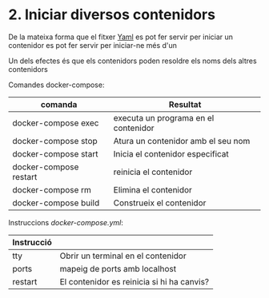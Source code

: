 # 2. Iniciar diversos contenidors

De la mateixa forma que el fitxer [Yaml](https://learn.getgrav.org/16/advanced/yaml) es pot fer servir per iniciar un contenidor es pot fer servir per iniciar-ne més d'un

Un dels efectes és que els contenidors poden resoldre els noms dels altres contenidors

Comandes docker-compose:

| comanda                | Resultat                             |
| ---------------------- | ------------------------------------ |
| docker-compose exec    | executa un programa en el contenidor |
| docker-compose stop    | Atura un contenidor amb el seu nom   |
| docker-compose start   | Inicia el contenidor especificat     |
| docker-compose restart | reinicia el contenidor               |
| docker-compose rm      | Elimina el contenidor                |
| docker-compose build   | Construeix el contenidor             |

Instruccions _docker-compose.yml_:

| Instrucció |                                            |
| ---------- | ------------------------------------------ |
| tty        | Obrir un terminal en el contenidor         |
| ports      | mapeig de ports amb localhost              |
| restart    | El contenidor es reinicia si hi ha canvis? |
